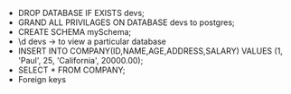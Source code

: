 * DROP DATABASE IF EXISTS devs;
* GRAND ALL PRIVILAGES ON DATABASE devs to postgres;
* CREATE SCHEMA mySchema;
* \d devs -> to view a particular database
* INSERT INTO COMPANY(ID,NAME,AGE,ADDRESS,SALARY) VALUES (1, 'Paul', 25, 'California', 20000.00);
* SELECT * FROM COMPANY;
* Foreign keys 

